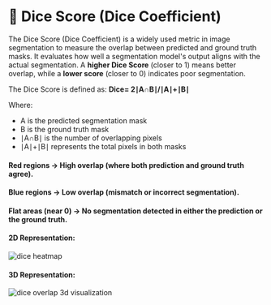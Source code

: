# 🎲 Dice Score (Dice Coefficient)

The Dice Score (Dice Coefficient) is a widely used metric in image segmentation to measure the overlap between predicted and ground truth masks. It evaluates how well a segmentation model's output aligns with the actual segmentation. A **higher Dice Score** (closer to 1) means better overlap, while a **lower score** (closer to 0) indicates poor segmentation.

The Dice Score is defined as:
                      **Dice= 2∣A∩B∣/∣A∣+∣B∣**

Where:
* A is the predicted segmentation mask
* B is the ground truth mask
* ∣A∩B∣ is the number of overlapping pixels
* ∣A∣+∣B∣ represents the total pixels in both masks

#### Red regions → High overlap (where both prediction and ground truth agree).
#### Blue regions → Low overlap (mismatch or incorrect segmentation).
#### Flat areas (near 0) → No segmentation detected in either the prediction or the ground truth.

#### 2D Representation:
![dice heatmap](https://github.com/user-attachments/assets/973fc528-fd5f-4c05-851d-207991521c71)


#### 3D Representation:
![dice overlap 3d visualization](https://github.com/user-attachments/assets/47d2d840-f9d6-48b6-807c-736bbe08fa39)



​
 

​
